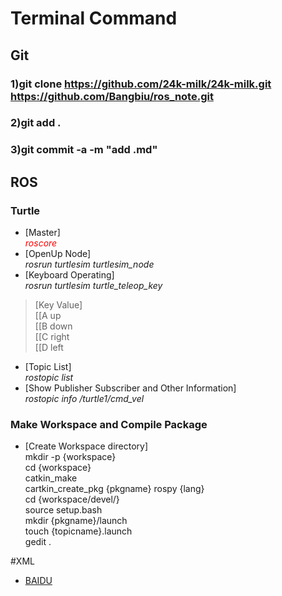 # Terminal Command

## Git
### 1)git clone https://github.com/24k-milk/24k-milk.git https://github.com/Bangbiu/ros_note.git
### 2)git add .
### 3)git commit -a -m "add .md"

## ROS
### Turtle
* [Master]  
<font color=red>*roscore*</font><br/>  
* [OpenUp Node]  
*rosrun turtlesim turtlesim_node*  
* [Keyboard Operating]  
*rosrun turtlesim turtle_teleop_key*  
>[Key Value]  
>[[A up  
>[[B down  
>[[C right  
>[[D left  


* [Topic List]  
*rostopic list*  
* [Show Publisher Subscriber and Other Information]  
*rostopic info /turtle1/cmd_vel*  


### Make Workspace and Compile Package
* [Create Workspace directory]  
mkdir -p {workspace}  
cd {workspace}  
catkin_make  
cartkin_create_pkg {pkgname} rospy {lang}  
cd {workspace/devel/}   
source setup.bash  
mkdir {pkgname}/launch  
touch {topicname}.launch  
gedit .  

#XML



* [BAIDU](http://www.baidu.com)
